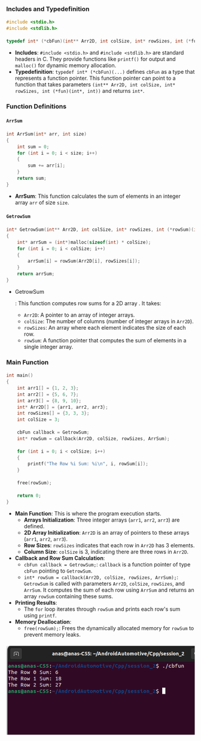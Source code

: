 ### Includes and Typedefinition

```c++
#include <stdio.h>
#include <stdlib.h>

typedef int* (*cbFun)(int** Arr2D, int colSize, int* rowSizes, int (*fun)(int*, int));
```

- **Includes**: `#include <stdio.h>` and `#include <stdlib.h>` are standard headers in C. They provide functions like `printf()` for output and `malloc()` for dynamic memory allocation.
- **Typedefinition**: `typedef int* (*cbFun)(...)` defines `cbFun` as a type that represents a function pointer. This function pointer can point to a function that takes parameters `(int** Arr2D, int colSize, int* rowSizes, int (*fun)(int*, int))` and returns `int*`.

### Function Definitions

#### `ArrSum`

```c++
int ArrSum(int* arr, int size)
{
    int sum = 0;
    for (int i = 0; i < size; i++)
    {
        sum += arr[i];
    }
    return sum;
}
```

- **ArrSum**: This function calculates the sum of elements in an integer array `arr` of size `size`.

#### `GetrowSum`

```c++
int* GetrowSum(int** Arr2D, int colSize, int* rowSizes, int (*rowSum)(int*, int))
{
    int* arrSum = (int*)malloc(sizeof(int) * colSize);
    for (int i = 0; i < colSize; i++)
    {
        arrSum[i] = rowSum(Arr2D[i], rowSizes[i]);
    } 
    return arrSum;
}
```

- GetrowSum

  : This function computes row sums for a 2D array . It takes:

  - `Arr2D`: A pointer to an array of integer arrays.
  - `colSize`: The number of columns (number of integer arrays in `Arr2D`).
  - `rowSizes`: An array where each element indicates the size of each row.
  - `rowSum`: A function pointer that computes the sum of elements in a single integer array.

### Main Function

```c++
int main()
{
    int arr1[] = {1, 2, 3};
    int arr2[] = {5, 6, 7};
    int arr3[] = {8, 9, 10};
    int* Arr2D[] = {arr1, arr2, arr3};
    int rowSizes[] = {3, 3, 3};
    int colSize = 3;

    cbFun callback = GetrowSum;
    int* rowSum = callback(Arr2D, colSize, rowSizes, ArrSum);

    for (int i = 0; i < colSize; i++)
    {
        printf("The Row %i Sum: %i\n", i, rowSum[i]);
    }

    free(rowSum);

    return 0;
}
```

- **Main Function**: This is where the program execution starts.
  - **Arrays Initialization**: Three integer arrays (`arr1`, `arr2`, `arr3`) are defined.
  - **2D Array Initialization**: `Arr2D` is an array of pointers to these arrays (`arr1`, `arr2`, `arr3`).
  - **Row Sizes**: `rowSizes` indicates that each row in `Arr2D` has 3 elements.
  - **Column Size**: `colSize` is 3, indicating there are three rows in `Arr2D`.
- **Callback and Row Sum Calculation**:
  - `cbFun callback = GetrowSum;`: `callback` is a function pointer of type `cbFun` pointing to `GetrowSum`.
  - `int* rowSum = callback(Arr2D, colSize, rowSizes, ArrSum);`: `GetrowSum` is called with parameters `Arr2D`, `colSize`, `rowSizes`, and `ArrSum`. It computes the sum of each row using `ArrSum` and returns an array `rowSum` containing these sums.
- **Printing Results**:
  - The `for` loop iterates through `rowSum` and prints each row's sum using `printf`.
- **Memory Deallocation**:
  - `free(rowSum);`: Frees the dynamically allocated memory for `rowSum` to prevent memory leaks.

### ![image-20240705035116204](README.assets/image-20240705035116204.png)
